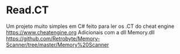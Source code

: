 # Read.CT
Um projeto muito simples em C# feito para ler os .CT do cheat engine 
https://www.cheatengine.org
Adicionais com a dll Memory.dll
https://github.com/Retrobyte/Memory-Scanner/tree/master/Memory%20Scanner